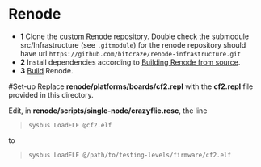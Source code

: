 # Renode

 * **1** Clone the [custom Renode](https://github.com/bitcraze/renode) repository. Double check the submodule src/Infrastructure (see `.gitmodule`) for the renode repository should have url `https://github.com/bitcraze/renode-infrastructure.git`
 * **2** Install dependencies according to [Building Renode from source](https://renode.readthedocs.io/en/latest/advanced/building_from_sources.html#core-prerequisites).
 * **3** [Build](https://renode.readthedocs.io/en/latest/advanced/building_from_sources.html#building-renode) Renode.

#Set-up
Replace **renode/platforms/boards/cf2.repl** with the **cf2.repl** file provided in this directory.

Edit, in **renode/scripts/single-node/crazyflie.resc**, the line 

>`sysbus LoadELF @cf2.elf`

to

>`sysbus LoadELF @/path/to/testing-levels/firmware/cf2.elf`
